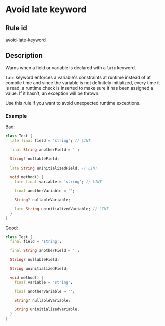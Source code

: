 # Avoid late keyword

## Rule id

avoid-late-keyword

## Description

Warns when a field or variable is declared with a `late` keyword.

`late` keyword enforces a variable's constraints at runtime instead of at compile time and since the variable is not definitely initialized, every time it is read, a runtime check is inserted to make sure it has been assigned a value. If it hasn’t, an exception will be thrown.

Use this rule if you want to avoid unexpected runtime exceptions.

### Example

Bad:

```dart
class Test {
  late final field = 'string'; // LINT

  final String anotherField = '';

  String? nullableField;

  late String uninitializedField; // LINT

  void method() {
    late final variable = 'string'; // LINT

    final anotherVariable = '';

    String? nullableVariable;

    late String uninitializedVariable; // LINT
  }
}
```

Good:

```dart
class Test {
  final field = 'string';

  final String anotherField = '';

  String? nullableField;

  String uninitializedField;

  void method() {
    final variable = 'string';

    final anotherVariable = '';

    String? nullableVariable;

    String uninitializedVariable;
  }
}
```
